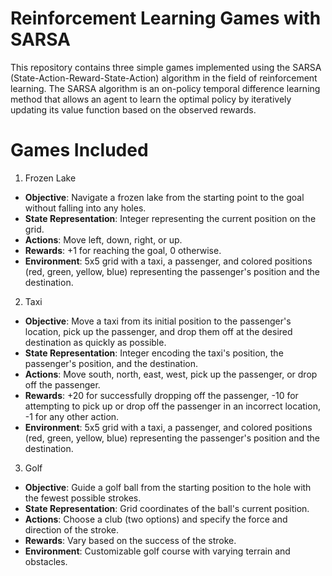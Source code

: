 
# Reinforcement Learning Games with SARSA
This repository contains three simple games implemented using the SARSA (State-Action-Reward-State-Action) algorithm in the field of reinforcement learning. The SARSA algorithm is an on-policy temporal difference learning method that allows an agent to learn the optimal policy by iteratively updating its value function based on the observed rewards.

# Games Included
1. Frozen Lake

- **Objective**: Navigate a frozen lake from the starting point to the goal without falling into any holes.
- **State Representation**: Integer representing the current position on the grid.
- **Actions**: Move left, down, right, or up.
- **Rewards**: +1 for reaching the goal, 0 otherwise.
- **Environment**: 5x5 grid with a taxi, a passenger, and colored positions (red, green, yellow, blue) representing the passenger's position and the destination.

2. Taxi

- **Objective**: Move a taxi from its initial position to the passenger's location, pick up the passenger, and drop them off at the desired destination as quickly as possible.
- **State Representation**: Integer encoding the taxi's position, the passenger's position, and the destination.
- **Actions**: Move south, north, east, west, pick up the passenger, or drop off the passenger.
- **Rewards**: +20 for successfully dropping off the passenger, -10 for attempting to pick up or drop off the passenger in an incorrect location, -1 for any other action.
- **Environment**: 5x5 grid with a taxi, a passenger, and colored positions (red, green, yellow, blue) representing the passenger's position and the destination.

3. Golf

- **Objective**: Guide a golf ball from the starting position to the hole with the fewest possible strokes.
- **State Representation**: Grid coordinates of the ball's current position.
- **Actions**: Choose a club (two options) and specify the force and direction of the stroke.
- **Rewards**: Vary based on the success of the stroke.
- **Environment**: Customizable golf course with varying terrain and obstacles.
